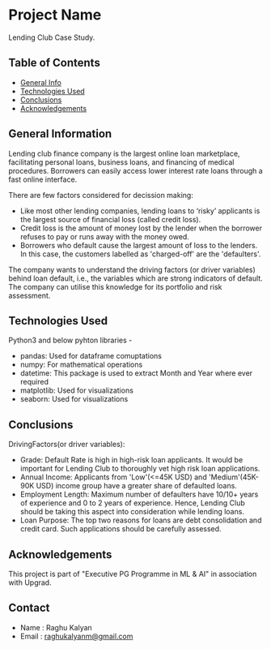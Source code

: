 # Project Name
Lending Club Case Study.

## Table of Contents
* [General Info](#general-information)
* [Technologies Used](#technologies-used)
* [Conclusions](#conclusions)
* [Acknowledgements](#acknowledgements)

<!-- You can include any other section that is pertinent to your problem -->

## General Information
Lending club finance company is the largest online loan marketplace, facilitating personal loans, business loans, and financing of medical procedures. Borrowers can easily access lower interest rate loans through a fast online interface. <br>

There are few factors considered for decission making:

- Like most other lending companies, lending loans to ‘risky’ applicants is the largest source of financial loss (called credit loss). <br>
- Credit loss is the amount of money lost by the lender when the borrower refuses to pay or runs away with the money owed.<br>
- Borrowers who default cause the largest amount of loss to the lenders. In this case, the customers labelled as 'charged-off' are the 'defaulters'.<br>

The company wants to understand the driving factors (or driver variables) behind loan default, i.e., the variables which are strong indicators of default.  The company can utilise this knowledge for its portfolio and risk assessment.


<!-- You don't have to answer all the questions - just the ones relevant to your project. -->


## Technologies Used
Python3 and below pyhton libraries -
- pandas: Used for dataframe comuptations
- numpy: For mathematical operations
- datetime: This package is used to extract Month and Year where ever required  
- matplotlib: Used for visualizations
- seaborn: Used for visualizations


<!-- As the libraries versions keep on changing, it is recommended to mention the version of library used in this project -->

## Conclusions
DrivingFactors(or driver variables):
- Grade: Default Rate is high in high-risk loan applicants. It would be important for Lending Club to thoroughly vet high risk loan applications.
- Annual Income: Applicants from 'Low'(<=45K USD) and 'Medium'(45K-90K USD) income group have a greater share of defaulted loans.
- Employment Length: Maximum number of defaulters have 10/10+ years of experience and 0 to 2 years of experience. Hence, Lending Club should be taking this aspect into consideration while lending loans.
- Loan Purpose: The top two reasons for loans are debt consolidation and credit card. Such applications should be carefully assessed.

<!-- You don't have to answer all the questions - just the ones relevant to your project. -->

## Acknowledgements
This project is part of "Executive PG Programme in ML & AI" in association with Upgrad.

## Contact
- Name  : Raghu Kalyan 
- Email : raghukalyanm@gmail.com


<!-- Optional -->
<!-- ## License -->
<!-- This project is open source and available under the [... License](). -->

<!-- You don't have to include all sections - just the one's relevant to your project -->
